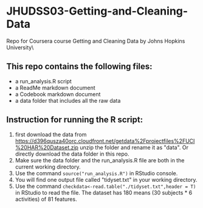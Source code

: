 # JHUDSS03-Getting-and-Cleaning-Data
Repo for Coursera course Getting and Cleaning Data by Johns Hopkins University\
## This repo contains the following files:
* a run_analysis.R script
* a ReadMe markdown document
* a Codebook markdown document
* a data folder that includes all the raw data

## Instruction for running the R script:
1. first download the data from https://d396qusza40orc.cloudfront.net/getdata%2Fprojectfiles%2FUCI%20HAR%20Dataset.zip unzip the folder and rename it as "data". Or directly download the data folder in this repo. 
2. Make sure the data folder and the run_analysis.R file are both in the current working directory.
3. Use the command `source("run_analysis.R")` in RStudio console.
4. You will find one output file called "tidyset.txt" in your working directory.
5. Use the command `checkdata<-read.table("./tidyset.txt",header = T)` in RStudio to read the file. The dataset has 180 means (30 subjects * 6 activities) of 81 features. 
